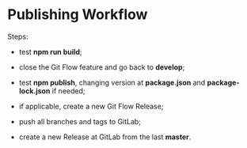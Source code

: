 # Publishing Workflow

Steps:

- test **npm run build**;

- close the Git Flow feature and go back to **develop**;

- test **npm publish**, changing version at **package.json** and **package-lock.json** if needed;

- if applicable, create a new Git Flow Release;

- push all branches and tags to GitLab;

- create a new Release at GitLab from the last **master**.
